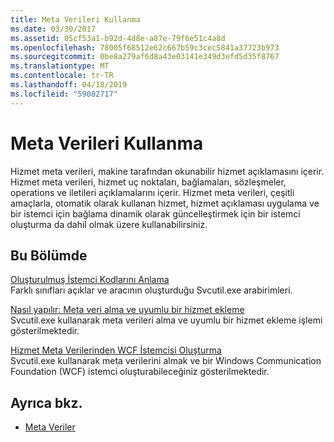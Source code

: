 ```yaml
---
title: Meta Verileri Kullanma
ms.date: 03/30/2017
ms.assetid: 05cf53a1-b92d-4d8e-a87e-79f6e51c4a8d
ms.openlocfilehash: 78005f68512e62c667b59c3cec5841a37723b973
ms.sourcegitcommit: 0be8a279af6d8a43e03141e349d3efd5d35f8767
ms.translationtype: MT
ms.contentlocale: tr-TR
ms.lasthandoff: 04/18/2019
ms.locfileid: "59082717"
---
```

# <a name="using-metadata"></a>Meta Verileri Kullanma
Hizmet meta verileri, makine tarafından okunabilir hizmet açıklamasını içerir. Hizmet meta verileri, hizmet uç noktaları, bağlamaları, sözleşmeler, operations ve iletileri açıklamalarını içerir. Hizmet meta verileri, çeşitli amaçlarla, otomatik olarak kullanan hizmet, hizmet açıklaması uygulama ve bir istemci için bağlama dinamik olarak güncelleştirmek için bir istemci oluşturma da dahil olmak üzere kullanabilirsiniz.  
  
## <a name="in-this-section"></a>Bu Bölümde  
 [Oluşturulmuş İstemci Kodlarını Anlama](../../../../docs/framework/wcf/feature-details/understanding-generated-client-code.md)  
 Farklı sınıfları açıklar ve aracının oluşturduğu Svcutil.exe arabirimleri.  
  
 [Nasıl yapılır: Meta veri alma ve uyumlu bir hizmet ekleme](../../../../docs/framework/wcf/feature-details/how-to-retrieve-metadata-and-implement-a-compliant-service.md)  
 Svcutil.exe kullanarak meta verileri alma ve uyumlu bir hizmet ekleme işlemi gösterilmektedir.  
  
 [Hizmet Meta Verilerinden WCF İstemcisi Oluşturma](../../../../docs/framework/wcf/feature-details/generating-a-wcf-client-from-service-metadata.md)  
 Svcutil.exe kullanarak meta verilerini almak ve bir Windows Communication Foundation (WCF) istemci oluşturabileceğiniz gösterilmektedir.  
  
## <a name="see-also"></a>Ayrıca bkz.

- [Meta Veriler](../../../../docs/framework/wcf/feature-details/metadata.md)
